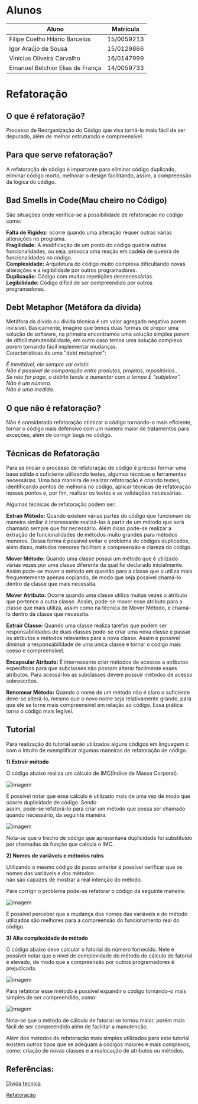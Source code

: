 # Alunos

Aluno | Matrícula
------ | -----
Filipe Coelho Hilário Barcelos | 15/0059213
Igor Araújo de Sousa | 15/0129866
Vinícius Oliveira Carvalho | 16/0147999
Emanoel Belchior Elias de França | 14/0059733

# Refatoração

## O que é refatoração?

Processo de Reorganização do Código que visa torná-lo mais fácil de ser
depurado, além de melhor estruturado e compreensível.

## Para que serve refatoração?

A refatoração de código é importante para eliminar código duplicado, eliminar
código morto, melhorar o design facilitando, assim, a compreensão da lógica
do código.

## Bad Smells in Code(Mau cheiro no Código)

São situações onde verifica-se a possibilidade de refatoração no código como:

**Falta de Rigidez:** ocorre quando uma alteração requer outras várias alterações no programa.  
**Fragilidade:** A modificação de um ponto do código quebra outras funcionalidades, ou seja, provoca
uma reação em cadeia de quebra de funcionalidades no código.  
**Complexidade:** Arquitetura do código muito complexa dificultando novas alterações e a
legibilidade por outros programadores.  
**Duplicação:** Código com muitas repetições desnecessárias.  
**Legibilidade:** Código difícil de ser compreendido por outros programadores.

## Debt Metaphor (Metáfora da dívida)
  Metáfora da dívida ou divida técnica é um valor agregado negativo porem invisível. Basicamente, imagine que temos duas formas de propor uma solução de software, na primeira encontramos uma solução simples porem de difícil manutenibilidade, em outro caso temos uma solução complexa porem tornando fácil implementar mudanças.  
  Caracteristicas de uma "debt metaphor":

  _É inevitável, ele sempre vai existir._   
  _Não é passível de comparação entre produtos, projetos, repositórios..._   
  _Se não for pago, o débito tende a aumentar com o tempo_
  _É “subjetivo”._  
  _Não é um número._   
  _Não é uma medida._  

## O que não é refatoração?

Não é considerado refatoração otimizar o código tornando-o mais eficiente,
tornar o código mais defensivo com um número maior de tratamentos para exceções,
além de corrigir bugs no código.

## Técnicas de Refatoração

Para se iniciar o processo de refatoração de código é preciso formar uma base sólida o suficiente
utilizando testes, algumas técnicas e ferramentas necessárias. Uma boa maneira de realizar
refatoração é criando testes, identificando pontos de melhoria no código, aplicar técnicas de
refatoração nesses pontos e, por fim, realizar os testes e as validações necessárias.

Algumas técnicas de refatoração podem ser:

**Extrair Método:** Quando existem várias partes do código que funcionam de maneira similar é
interessante realizá-las à partir de um método que será chamado sempre que for necessário.
Além disso pode-se realizar a extração de funcionalidades de métodos muito grandes para métodos
menores. Dessa forma é possível evitar o problema de códigos duplicados, além disso, métodos menores
facilitam a compreensão e clareza do código.

**Mover Método:** Quando uma classe possui um método que é utilizado várias vezes por uma classe
diferente da qual foi declarado inicialmente. Assim pode-se mover o método em questão para a
classe que o utiliza mais frequentemente apenas copiando, de modo que seja possível chamá-lo
dentro da classe que mais necessita.

**Mover Atributo:** Ocorre quando uma classe utiliza muitas vezes o atributo que pertence a
outra classe. Assim, pode-se mover esse atributo para a classe que mais utiliza, assim como
na técnica de Mover Método, e chamá-lo dentro da classe que necessita.

**Extrair Classe:** Quando uma classe realiza tarefas que podem ser responsabilidades de duas
classes pode-se criar uma nova classe e passar os atributos e métodos relevantes para a nova
classe. Assim é possível diminuir a responsabilidade de uma única classe
e tornar o código mais coeso e compreensível.

**Encapsular Atributo:** É interressante criar métodos de acessos a atributos específicos para
que subclasses não possam alterar facilmente esses atributos. Para acessá-los as subclasses
devem possuir métodos de acesso sobrescritos.

**Renomear Método:** Quando o nome de um método não é claro o suficiente deve-se alterá-lo, mesmo
que o novo nome seja relativamente grande, para que ele se torne mais compreensível em relação
ao código. Essa prática torna o código mais legível.

## Tutorial

Para realização do tutorial serão utilizados alguns códigos em linguagem c com o intuito de exemplificar algumas maneiras de refatoração de código.

**1) Extrair método**

O código abaixo realiza um cálculo de IMC(Índice de Massa Corporal).

![imagem](/images/imc.jpg)

É possível notar que esse cálculo é utilizado mais de uma vez de modo que ocorre duplicidade de código. Sendo  
assim, pode-se refatorá-lo para criar um método que possa ser chamado quando necessário, da seguinte maneira:

![imagem](/images/imc_refatorado.bmp)

Nota-se que o trecho de código que apresentava duplicidade foi substituído por chamadas da função que calcula o IMC.

**2) Nomes de variáveis e métodos ruins**

Utilizando o mesmo código do passo anterior é possível verificar que os nomes das variáveis e dos métodos  
não são capazes de mostrar a real intenção do método.

Para corrigir o problema pode-se refatorar o código da seguinte maneira:

![imagem](/images/imc_nome.jpg)

É possível perceber que a mudança dos nomes das variáveis e do método utilizados são melhores para a compreensão do funcionamento real do código.

**3) Alta complexidade do método**

O código abaixo deve calcular o fatorial do número fornecido. Nele é possível notar que o nível de complexidade do método de cálculo de fatorial é elevado, de modo que a compreensão por outros programadores é prejudicada.

![imagem](/images/fatorial.jpg)

Para refatorar esse método é possível expandir o código tornando-o mais simples de ser compreendido, como:

![imagem](/images/fatorial_recursivo.jpg)

Nota-se que o método de cálculo de fatorial se tornou maior, porém mais fácil de ser compreendido além de facilitar a manutencão.

Além dos métodos de refatoração mais simples utilizados para este tutorial existem outros tipos que se adequam à códigos maiores e mais complexos, como: criação de novas classes e a realocação de atributos ou métodos.

## Referências:
  [Divida tecnica](https://agilecoachninja.wordpress.com/2016/03/08/debito-tecnico-divida-tecnica/)

  [Refatoração](http://www.linhadecodigo.com.br/artigo/2832/introducao-a-refatoracao.aspx/)
